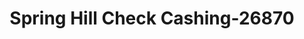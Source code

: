 ---
f_zip-code: 37174
f_state-code: TN
title: Spring Hill Check Cashing-26870
f_phone: 931-489-0099
f_city-only: Spring Hill
f_address: 5311 Main Street Spring Hill
f_location-unique-id: '26870'
slug: spring-hill-check-cashing-26870
updated-on: '2024-05-30T13:46:58.046Z'
created-on: '2024-05-30T13:36:59.803Z'
published-on: '2024-05-30T13:54:32.469Z'
f_city-state: cms/city/spring-hill-tn.md
f_company: cms/company/spring-hill-check-cashing.md
f_state: cms/state/tennessee.md
layout: '[payday-loan].html'
tags: payday-loan
---